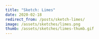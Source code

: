 ```yaml
---
title: "Sketch: Limes"
date: 2020-02-18
redirect_from: /posts/sketch-limes/
image: /assets/sketches/limes.png
thumb: /assets/sketches/limes-thumb.gif
---
```


<script src="{{ "/assets/lib/p5-0.10.2.js" | url }}"></script>
<script src="{{ "/assets/lib/matter-0.14.2.min.js" | url }}"></script>
<script src="{{ "/assets/sketches/limes.js" | url }}"></script>

<style>

    .top-holder {
        width: 100%;
        margin-top: 100px;
    }

    .top-holder canvas {
        margin-left: auto;
        margin-right: auto;
        display: block;
    }

    .clear {
        clear: both;
    }
</style>


<div id="big-container" class="container"></div>
<div class="clear"></div>

